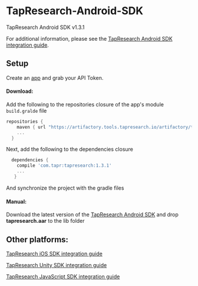 # TapResearch-Android-SDK
TapResearch Android SDK v1.3.1

For additional information, please see the [TapResearch Android SDK integration guide](https://www.tapresearch.com/docs/android-integration-guide).

## Setup

Create an [app](/supplier_dashboard/dashboard/apps/new) and grab your API Token.

#### Download:

Add the following to the repositories closure of the app's module `build.gralde` file


  ```groovy
  repositories {
      maven { url "https://artifactory.tools.tapresearch.io/artifactory/tapresearch-android-sdk/" }
      ...
    }
  ```
  Next, add the following to the dependencies closure

  ```groovy
    dependencies {
      compile 'com.tapr:tapresearch:1.3.1'
      ...
     }
  ```

  And synchronize the project with the gradle files

  #### Manual:

  Download the latest version of the [TapResearch Android SDK](https://github.com/TapResearch/TapResearch-Android-SDK) and drop **tapresearch.aar** to the lib folder

## Other platforms:

[TapResearch iOS SDK integration guide](https://www.tapresearch.com/docs/ios-integration-guide)

[TapResearch Unity SDK integration guide](https://www.tapresearch.com/docs/unity-integration-guide)

[TapResearch JavaScript SDK integration guide](https://www.tapresearch.com/docs/javascript-integration-guide)  
